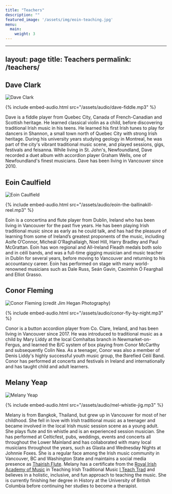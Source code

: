 ```yaml
---
title: "Teachers"
description: ""
featured_image: '/assets/img/eoin-teaching.jpg'
menu:
  main:
    weight: 3
---
```


---
layout: page
title: Teachers
permalink: /teachers/
---

## Dave Clark

![Dave Clark](assets/img/dave.jpg)

{% include embed-audio.html src="/assets/audio/dave-fiddle.mp3" %}

Dave is a fiddle player from Quebec City, Canada of French-Canadian and Scottish heritage. He learned classical violin as a child, before discovering traditional Irish music in his teens. He learned his first Irish tunes to play for dancers in Shannon, a small town north of Quebec City with strong Irish heritage. During his university years studying geology in Montreal, he was part of the city's vibrant traditional music scene, and played sessions, gigs, festivals and feisanna. While living in St. John's, Newfoundland, Dave recorded a duet album with accordion player Graham Wells, one of Newfoundland's finest musicians. Dave has been living in Vancouver since 2010.


## Eoin Caulfield

![Eoin Caulfield](assets/img/eoin-flute.jpg)

{% include embed-audio.html src="/assets/audio/eoin-the-ballinakill-reel.mp3" %}

Eoin is a concertina and flute player from Dublin, Ireland who has been living in Vancouver for the past five years. 
He has been playing Irish traditional music since as early as he could talk, and has had the pleasure of learning from some of Ireland’s greatest proponents of the music, including Aoife O’Connor, Micheál O’Raghallaigh, Noel Hill, Harry Bradley and Paul McGrattan. 
Eoin has won regional and All-Ireland Fleadh medals both solo and in céilí bands, and was a full-time gigging musician and music teacher in Dublin for several years, before moving to Vancouver and returning to his accountancy career. Eoin has performed on stage with many world-renowned musicians such as Dale Russ, Seán Gavin, Caoimhín Ó Fearghaíl and Elliot Grasso.

## Conor Fleming

![Conor Fleming (credit Jim Hegan Photography)](assets/img/conor.jpg)

{% include embed-audio.html src="/assets/audio/conor-fly-by-night.mp3" %}

Conor is a button accordion player from Co. Clare, Ireland, and has been living in Vancouver since 2017.
He was introduced to traditional music as a child by Mary Liddy at the local Comhaltas branch in Newmarket-on-Fergus, and learned the B/C system of box playing from Conor McCarthy and subsequently Colin Nea. 
As a teenager, Conor was also a member of Denis Liddy's highly successful youth music group, the Barefied Céilí Band. 
Conor has performed at concerts and festivals in Ireland and internationally and has taught child and adult learners. 

## Melany Yeap

![Melany Yeap](assets/img/Mel-flute.jpg)

{% include embed-audio.html src="/assets/audio/mel-whistle-jig.mp3" %}

Melany is from Bangkok, Thailand, but grew up in Vancouver for most of her childhood. She fell in love with Irish traditional music as a teenager and became involved in the local Irish music session scene as a young adult. She plays flute and tin whistle and is an experienced session musician. She has performed at Celticfest, pubs, weddings, events and concerts all throughout the Lower Mainland and has collaborated with many local musicians throughout the years, such as Glasta and Wednesday Nights at Johnnie Foxes. She is a regular face among the Irish music community in Vancouver, BC and Washington State and maintains a social media presence as [Thairish Flute](http://www.youtube.com/@thairishflute6799). Melany has a certificate from the [Royal Irish Academy of Music](https://www.riam.ie/) in Teaching Irish Traditional Music [I Teach Trad](https://iteachtrad.com/teach-trad-music/) and believes in a holistic, inclusive, and fun approach to teaching the music. She is currently finishing her degree in History at the University of British Columbia before continuing her studies to become a therapist. 
